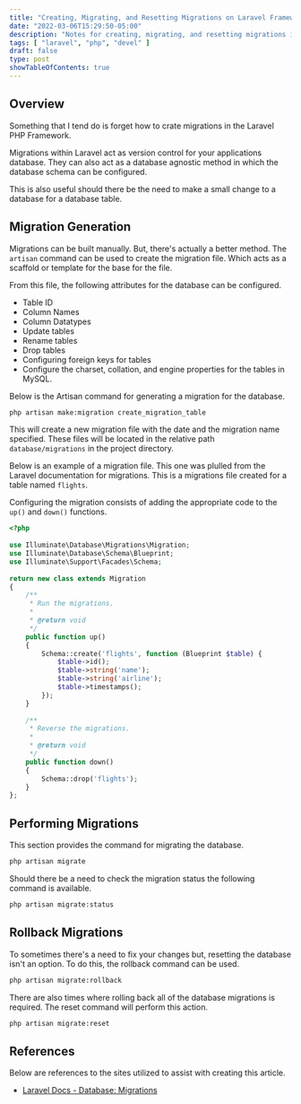 ```yaml
---
title: "Creating, Migrating, and Resetting Migrations on Laravel Framework"
date: "2022-03-06T15:29:50-05:00"
description: "Notes for creating, migrating, and resetting migrations in the Laravel Framework."
tags: [ "laravel", "php", "devel" ]
draft: false
type: post
showTableOfContents: true
---
```


## Overview

Something that I tend do is forget how to crate migrations in the
Laravel PHP Framework.

Migrations within Laravel act as version control for your applications
database. They can also act as a database agnostic method in which the
database schema can be configured.

This is also useful should there be the need to make a small change 
to a database for a database table.

## Migration Generation

Migrations can be built manually. But, there's actually a better method.
The ```artisan``` command can be used to create the migration file.
Which acts as a scaffold or template for the base for the file.

From this file, the following attributes for the database can be
configured.

- Table ID
- Column Names
- Column Datatypes
- Update tables
- Rename tables
- Drop tables
- Configuring foreign keys for tables
- Configure the charset, collation, and engine properties for the tables
  in MySQL.

Below is the Artisan command for generating a migration for the
database. 

```sh
php artisan make:migration create_migration_table
```

This will create a new migration file with the date and the 
migration name specified. These files will be located in the
relative path ```database/migrations``` in the project directory.

Below is an example of a migration file. This one was plulled from the
Laravel documentation for migrations. This is a migrations file created
for a table named ```flights```.

Configuring the migration consists of adding the appropriate code to
the ```up()``` and ```down()``` functions.

```php
<?php
 
use Illuminate\Database\Migrations\Migration;
use Illuminate\Database\Schema\Blueprint;
use Illuminate\Support\Facades\Schema;
 
return new class extends Migration
{
    /**
     * Run the migrations.
     *
     * @return void
     */
    public function up()
    {
        Schema::create('flights', function (Blueprint $table) {
            $table->id();
            $table->string('name');
            $table->string('airline');
            $table->timestamps();
        });
    }
 
    /**
     * Reverse the migrations.
     *
     * @return void
     */
    public function down()
    {
        Schema::drop('flights');
    }
};
```

## Performing Migrations

This section provides the command for migrating the database.

```sh
php artisan migrate
```

Should there be a need to check the migration status the following
command is available.

```sh
php artisan migrate:status
```

## Rollback Migrations

To sometimes there's a need to fix your changes but, resetting the
database isn't an option. To do this, the rollback command can be used.

```sh
php artisan migrate:rollback
```

There are also times where rolling back all of the database migrations
is required. The reset command will perform this action.

```sh
php artisan migrate:reset
```

## References

Below are references to the sites utilized to assist with creating this
article.

- [Laravel Docs - Database: Migrations](https://laravel.com/docs/9.x/migrations)
